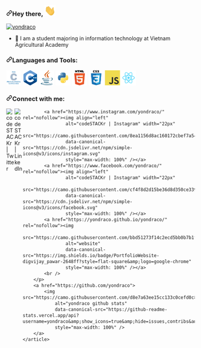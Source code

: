  <article class="markdown-body entry-content container-lg f5" itemprop="text">
        <h3>
            <a id="user-content-hey-there-" class="anchor" aria-hidden="true" href="#hey-there-"><svg
                    class="octicon octicon-link" viewBox="0 0 16 16" version="1.1" width="16" height="16"
                    aria-hidden="true">
                    <path fill-rule="evenodd"
                        d="M7.775 3.275a.75.75 0 001.06 1.06l1.25-1.25a2 2 0 112.83 2.83l-2.5 2.5a2 2 0 01-2.83 0 .75.75 0 00-1.06 1.06 3.5 3.5 0 004.95 0l2.5-2.5a3.5 3.5 0 00-4.95-4.95l-1.25 1.25zm-4.69 9.64a2 2 0 010-2.83l2.5-2.5a2 2 0 012.83 0 .75.75 0 001.06-1.06 3.5 3.5 0 00-4.95 0l-2.5 2.5a3.5 3.5 0 004.95 4.95l1.25-1.25a.75.75 0 00-1.06-1.06l-1.25 1.25a2 2 0 01-2.83 0z">
                    </path>
                </svg></a>Hey there,
            <a target="_blank" rel="noopener noreferrer"
                href="https://raw.githubusercontent.com/ABSphreak/ABSphreak/master/gifs/Hi.gif"><img
                    src="https://raw.githubusercontent.com/ABSphreak/ABSphreak/master/gifs/Hi.gif" width="30px"
                    style="max-width: 100%" /></a>
        </h3>
        <p align="left">
            <a target="_blank" rel="noopener noreferrer"
                href="https://camo.githubusercontent.com/e5a2f7ed98b4d6f48c569e215792184f976a742c/68747470733a2f2f6b6f6d617265762e636f6d2f67687076632f3f757365726e616d653d64696776696a6179313733266c6162656c3d566965777326636f6c6f723d626c7565267374796c653d706c6173746963"><img
                    src="https://camo.githubusercontent.com/e5a2f7ed98b4d6f48c569e215792184f976a742c/68747470733a2f2f6b6f6d617265762e636f6d2f67687076632f3f757365726e616d653d64696776696a6179313733266c6162656c3d566965777326636f6c6f723d626c7565267374796c653d706c6173746963"
                    alt="yondraco"
                    data-canonical-src="https://komarev.com/ghpvc/?username=yondraco&amp;label=Views&amp;color=blue&amp;style=plastic"
                    style="max-width: 100%" /></a>
        </p>
        <ul>
            <li>
                <g-emoji class="g-emoji" alias="telescope"
                    fallback-src="https://github.githubassets.com/images/icons/emoji/unicode/1f52d.png">🔭</g-emoji>
                    I am a student majoring in information technology at Vietnam Agricultural Academy
            </li>
        </ul>
        <h3>
            <a id="user-content-languages-and-tools" class="anchor" aria-hidden="true" href="#languages-and-tools"><svg
                    class="octicon octicon-link" viewBox="0 0 16 16" version="1.1" width="16" height="16"
                    aria-hidden="true">
                    <path fill-rule="evenodd"
                        d="M7.775 3.275a.75.75 0 001.06 1.06l1.25-1.25a2 2 0 112.83 2.83l-2.5 2.5a2 2 0 01-2.83 0 .75.75 0 00-1.06 1.06 3.5 3.5 0 004.95 0l2.5-2.5a3.5 3.5 0 00-4.95-4.95l-1.25 1.25zm-4.69 9.64a2 2 0 010-2.83l2.5-2.5a2 2 0 012.83 0 .75.75 0 001.06-1.06 3.5 3.5 0 00-4.95 0l-2.5 2.5a3.5 3.5 0 004.95 4.95l1.25-1.25a.75.75 0 00-1.06-1.06l-1.25 1.25a2 2 0 01-2.83 0z">
                    </path>
                </svg></a>Languages and Tools:
        </h3>
        <p>
            <code><a target="_blank" rel="noopener noreferrer"
                    href="https://raw.githubusercontent.com/github/explore/80688e429a7d4ef2fca1e82350fe8e3517d3494d/topics/c/c.png"><img
                        height="40"
                        src="https://raw.githubusercontent.com/github/explore/80688e429a7d4ef2fca1e82350fe8e3517d3494d/topics/c/c.png"
                        style="max-width: 100%" /></a></code>
            <code><a target="_blank" rel="noopener noreferrer"
                    href="https://raw.githubusercontent.com/github/explore/80688e429a7d4ef2fca1e82350fe8e3517d3494d/topics/cpp/cpp.png"><img
                        height="40"
                        src="https://raw.githubusercontent.com/github/explore/80688e429a7d4ef2fca1e82350fe8e3517d3494d/topics/cpp/cpp.png"
                        style="max-width: 100%" /></a></code>
            <code><a target="_blank" rel="noopener noreferrer"
                    href="https://raw.githubusercontent.com/github/explore/80688e429a7d4ef2fca1e82350fe8e3517d3494d/topics/java/java.png"><img
                        height="40"
                        src="https://raw.githubusercontent.com/github/explore/80688e429a7d4ef2fca1e82350fe8e3517d3494d/topics/java/java.png"
                        style="max-width: 100%" /></a></code>
            <code><a target="_blank" rel="noopener noreferrer"
                    href="https://raw.githubusercontent.com/github/explore/80688e429a7d4ef2fca1e82350fe8e3517d3494d/topics/python/python.png"><img
                        height="40"
                        src="https://raw.githubusercontent.com/github/explore/80688e429a7d4ef2fca1e82350fe8e3517d3494d/topics/python/python.png"
                        style="max-width: 100%" /></a></code>
            <code><a target="_blank" rel="noopener noreferrer"
                    href="https://raw.githubusercontent.com/github/explore/80688e429a7d4ef2fca1e82350fe8e3517d3494d/topics/html/html.png"><img
                        height="40"
                        src="https://raw.githubusercontent.com/github/explore/80688e429a7d4ef2fca1e82350fe8e3517d3494d/topics/html/html.png"
                        style="max-width: 100%" /></a></code>
            <code><a target="_blank" rel="noopener noreferrer"
                    href="https://raw.githubusercontent.com/github/explore/80688e429a7d4ef2fca1e82350fe8e3517d3494d/topics/css/css.png"><img
                        height="40"
                        src="https://raw.githubusercontent.com/github/explore/80688e429a7d4ef2fca1e82350fe8e3517d3494d/topics/css/css.png"
                        style="max-width: 100%" /></a></code>
            <code><a target="_blank" rel="noopener noreferrer"
                    href="https://raw.githubusercontent.com/github/explore/80688e429a7d4ef2fca1e82350fe8e3517d3494d/topics/javascript/javascript.png"><img
                        height="40"
                        src="https://raw.githubusercontent.com/github/explore/80688e429a7d4ef2fca1e82350fe8e3517d3494d/topics/javascript/javascript.png"
                        style="max-width: 100%" /></a></code>
            <code><a target="_blank" rel="noopener noreferrer"
                    href="https://raw.githubusercontent.com/github/explore/80688e429a7d4ef2fca1e82350fe8e3517d3494d/topics/react/react.png"><img
                        height="40"
                        src="https://raw.githubusercontent.com/github/explore/80688e429a7d4ef2fca1e82350fe8e3517d3494d/topics/react/react.png"
                        style="max-width: 100%" /></a></code>
        </p>
        <h3>
            <a id="user-content-connect-with-me" class="anchor" aria-hidden="true" href="#connect-with-me"><svg
                    class="octicon octicon-link" viewBox="0 0 16 16" version="1.1" width="16" height="16"
                    aria-hidden="true">
                    <path fill-rule="evenodd"
                        d="M7.775 3.275a.75.75 0 001.06 1.06l1.25-1.25a2 2 0 112.83 2.83l-2.5 2.5a2 2 0 01-2.83 0 .75.75 0 00-1.06 1.06 3.5 3.5 0 004.95 0l2.5-2.5a3.5 3.5 0 00-4.95-4.95l-1.25 1.25zm-4.69 9.64a2 2 0 010-2.83l2.5-2.5a2 2 0 012.83 0 .75.75 0 001.06-1.06 3.5 3.5 0 00-4.95 0l-2.5 2.5a3.5 3.5 0 004.95 4.95l1.25-1.25a.75.75 0 00-1.06-1.06l-1.25 1.25a2 2 0 01-2.83 0z">
                    </path>
                </svg></a>Connect with me:
        </h3>
        <p>
            <a href="https://twitter.com/yondraco" rel="nofollow"><img align="left" alt="codeSTACKr | Twitter"
                    width="22px"
                    src="https://camo.githubusercontent.com/eacc870029bca30353239d9d629076ba4c18de75/68747470733a2f2f63646e2e6a7364656c6976722e6e65742f6e706d2f73696d706c652d69636f6e734076332f69636f6e732f747769747465722e737667"
                    data-canonical-src="https://cdn.jsdelivr.net/npm/simple-icons@v3/icons/twitter.svg"
                    style="max-width: 100%" /></a>
            <a href="https://www.linkedin.com/in/yondraco/" rel="nofollow"><img align="left"
                    alt="codeSTACKr | LinkedIn" width="22px"
                    src="https://camo.githubusercontent.com/b65faae8871ebbdb99790f2644ea7f3c89800b0c/68747470733a2f2f63646e2e6a7364656c6976722e6e65742f6e706d2f73696d706c652d69636f6e734076332f69636f6e732f6c696e6b6564696e2e737667"
                    data-canonical-src="https://cdn.jsdelivr.net/npm/simple-icons@v3/icons/linkedin.svg"
                    style="max-width: 100%" /></a>

            <a href="https://www.instagram.com/yondraco/" rel="nofollow"><img align="left"
                    alt="codeSTACKr | Instagram" width="22px"
                    src="https://camo.githubusercontent.com/8ea1156d8ac160172cbef7a54a19bad16a73ebe4/68747470733a2f2f63646e2e6a7364656c6976722e6e65742f6e706d2f73696d706c652d69636f6e734076332f69636f6e732f696e7374616772616d2e737667"
                    data-canonical-src="https://cdn.jsdelivr.net/npm/simple-icons@v3/icons/instagram.svg"
                    style="max-width: 100%" /></a>
            <a href="https://www.facebook.com/yondraco/" rel="nofollow"><img align="left"
                    alt="codeSTACKr | Instagram" width="22px"
                    src="https://camo.githubusercontent.com/cf4f8d2d15be36d8d350ce33929ef131091abc78/68747470733a2f2f63646e2e6a7364656c6976722e6e65742f6e706d2f73696d706c652d69636f6e734076332f69636f6e732f66616365626f6f6b2e737667"
                    data-canonical-src="https://cdn.jsdelivr.net/npm/simple-icons@v3/icons/facebook.svg"
                    style="max-width: 100%" /></a>
            <a href="https://yondraco.github.io/yondraco/" rel="nofollow"><img
                    src="https://camo.githubusercontent.com/bbd51273f14c2ecd5bb0b7b1f7e0f93cae11f538/68747470733a2f2f696d672e736869656c64732e696f2f62616467652f506f7274666f6c696f576562736974652d64696776696a61795f70617761722d3236343866663f7374796c653d666c61742d737175617265266c6f676f3d676f6f676c652d6368726f6d65"
                    alt="website"
                    data-canonical-src="https://img.shields.io/badge/PortfolioWebsite-digvijay_pawar-2648ff?style=flat-square&amp;logo=google-chrome"
                    style="max-width: 100%" /></a>
            <br />
        </p>
        <a href="https://github.com/yondraco">
            <img src="https://camo.githubusercontent.com/d8e7a63ee15cc133c0cefd0c8312ab30535c8661/68747470733a2f2f6769746875622d726561646d652d73746174732e76657263656c2e6170702f6170693f757365726e616d653d63616e68686e61632673686f775f69636f6e733d7472756526686964653d6973737565732c636f6e7472696273267468656d653d746f6b796f6e6967687426636f756e745f707269766174653d74727565"
                alt="yondraco github stats"
                data-canonical-src="https://github-readme-stats.vercel.app/api?username=yondraco&amp;show_icons=true&amp;hide=issues,contribs&amp;theme=tokyonight&amp;count_private=true"
                style="max-width: 100%" />
        </a>
    </article>
